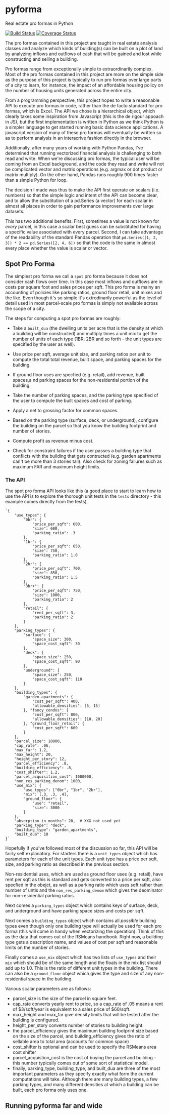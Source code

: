 # pyforma

Real estate pro formas in Python

[![Build Status](https://travis-ci.org/fscottfoti/pyforma.svg?branch=master)](https://travis-ci.org/fscottfoti/pyforma) [![Coverage Status](https://coveralls.io/repos/github/fscottfoti/pyforma/badge.svg?branch=master)](https://coveralls.io/github/fscottfoti/pyforma?branch=master)

The pro formas contained in this project are taught in real estate analysis classes and analyze which kinds of building(s) can be built on a plot of land by analyzing inflows and outflows of cash that will be gained and lost while constructing and selling a building.

Pro formas range from exceptionally simple to extraordinarily complex.  Most of the pro formas contained in this project are more on the simple side as the purpose of this project is typically to run pro formas over large parts of a city to learn, for instance, the impact of an affordable housing policy on the number of housing units generated across the entire city.

From a programming perspective, this project hopes to write a reasonable API to execute pro formas in code, rather than the de facto standard for pro formas, which is Excel.  The API we chose is a hierarchical object, which clearly takes some inspiration from Javascript (this is the de rigour appoach in JS), but the first implementation is written in Python as we think Python is a simpler language to get started running basic data science applications.  A javascript version of many of these pro formas will eventually be written so as to perform analysis in an interacrive fashion directly in the browser.

Additionally, after many years of working with Python Pandas, I've determined that running vectorized financial analysis is challenging to both read and write.  When we're discussing pro formas, the typical user will be coming from an Excel background, and the code they read and write will not be complicated vector and matrix operations (e.g. argmax or dot product or matrix multiply).  On the other hand, Pandas runs roughly 900 times faster than a simple Python for loop.

The decision I made was thus to make the API first operate on scalars (i.e. numbers) so that the simple logic and intent of the API can become clear, and to allow the substitution of a pd.Series (a vector) for each scalar in almost all places in order to gain performance improvements over large datasets.

This has two additional benefits.  First, sometimes a value is not known for *every* parcel, in this case a scalar best guess can be substituted for having a specific value associated with every parcel.  Second, I can take advantage of the readability of the standard Pandas operation that `pd.Series([1, 2, 3]) * 2 == pd.Series([2, 4, 6])` so that the code is the same in almost every place whether the value is scalar or vector.

## Spot Pro Forma

The simplest pro forma we call a `spot` pro forma because it does not consider cash flows over time.  In this case most inflows and outflows are in costs per square foot and sales prices per sqft.  This pro forma is mainy an accounting of policies like parking ratios, ground floor retail, unit mixes and the like.  Even though it's so simple it's extrodinarily powerful as the level of detail used in most parcel-scale pro formas is simply not available across the scope of a city.

The steps for computing a spot pro formas are roughly:

* Take a `built_dua` (the dwelling units per acre that is the density at which a building will be constructed) and multiply times a unit mix to get the number of units of each type (1BR, 2BR and so forth - the unit types are specified by the user as well).

* Use price per sqft, average unit size, and parking ratios per unit to compute the total total revenue, built space, and parking spaces for the building.

* If ground floor uses are specfied (e.g. retail), add revenue, built spaces,a nd parking spaces for the non-residential portion of the building.

* Take the number of parking spaces, and the parking type specified of the user to compute the built spaces and cost of parking.

* Apply a net to grossing factor for common spaces.

* Based on the parking type (surface, deck, or underground), configure the building on the parcel so that you know the building footprint and number of stories.

* Compute profit as revenue minus cost.

* Check for constraint failures if the user passes a building type that conflicts with the building that gets contructed (e.g. garden apartments can't be more than 3 stories tall).  Also check for zoning failures such as maximum FAR and maximum height limits.

### The API

The spot pro forma API looks like this (a good place to start to learn how to use the API is to explore the thorough unit tests in the `tests` directory - this example comes directly from the tests).

	`{
        "use_types": {
            "0br": {
                "price_per_sqft": 600,
                "size": 600,
                "parking_ratio": .3
            },
            "1br": {
                "price_per_sqft": 650,
                "size": 750,
                "parking_ratio": 1.0
            },
            "2br": {
                "price_per_sqft": 700,
                "size": 850,
                "parking_ratio": 1.5
            },
            "3br+": {
                "price_per_sqft": 750,
                "size": 1000,
                "parking_ratio": 2
            },
            "retail": {
                "rent_per_sqft": 3,
                "parking_ratio": 2
            }
        },
        "parking_types": {
            "surface": {
                "space_size": 300,
                "space_cost_sqft": 30
            },
            "deck": {
                "space_size": 250,
                "space_cost_sqft": 90
            },
            "underground": {
                "space_size": 250,
                "space_cost_sqft": 110
            }
        },
        "building_types": {
            "garden_apartments": {
                "cost_per_sqft": 400,
                "allowable_densities": [5, 15]
            }, "fancy_condos": {
                "cost_per_sqft": 800,
                "allowable_densities": [10, 20]
            }, "ground_floor_retail": {
                "cost_per_sqft": 600
            }
        },
        "parcel_size": 10000,
        "cap_rate": .06,
        "max_far": 1.2,
        "max_height": 20,
        "height_per_story": 12,
        "parcel_efficiency": .8,
        "building_efficiency": .8,
        "cost_shifter": 1.2,
        "parcel_acquisition_cost": 1000000,
        "non_res_parking_denom": 1000,
        "use_mix": {
            "use_types": ["0br", "1br", "2br"],
            "mix": [.3, .3, .4],
            "ground_floor": {
                "use": "retail",
                "size": 3000
            }
        },
        "absorption_in_months": 20,  # XXX not used yet
        "parking_type": "deck",
        "building_type": "garden_apartments",
        "built_dua": 10
    }`

Hopefully if you've followed most of the discussion so far, this API will be fairly self explanatory.  For starters there is a `unit_types` object which has parameters for each of the unit types.  Each unit type has a price per sqft, size, and parking ratio as described in the previous section.  

Non-residential uses, which are used as ground floor uses (e.g. retail), have rent per sqft as this is standard and gets converted to a price per sqft, also specfied in the obejct, as well as a parking ratio which uses sqft rather than number of untis and the `non_res_parking_denom` which gives the deominator for non-residential parking ratios.

Next comes a `parking_types` object which contains keys of surface, deck, and underground and have parking space sizes and costs per sqft.

Next comes a `building_types` object which contains all *possible* building types even though only one building type will actually be used for each pro forma (this will come in handy when vectorizing the operation).  Think of this as the data that comes out of the RSMeans handbook.  Right now, a building type gets a description name, and values of cost per sqft and reasonable limits on the number of stories.

Finally comes a `use_mix` object which has two lists of `use_types` and their `mix` which should be of the same length and the floats in the mix list should add up to 1.0.  This is the ratio of different unit types in the building.  There can also be a `ground_floor` object which gives the type and size of any non-residential space in the building.

Various scalar parameters are as follows:

* parcel_size is the size of the parcel in square feet.
* cap_rate converts yearly rent to price, so a cap_rate of .05 means a rent of $3/sqft/year is equivalent to a sales price of $60/sqft.
* max_height and max_far give density limits that will be tested after the building is configured.
* height_per_story converts number of stories to building height.
* the parcel_efficiency gives the maximum building footprint size based on the size of the parcel, and building_efficiency gives the ratio of sellable area to total area (accounts for common space)
* cost_shifter is optional and can be used to specify the RSMeans area cost shifter
* parcel_acquistion_cost is the cost of buying the parcel and building - this number typically comes out of some sort of statistical model.
* finally, parking_type, building_type, and built_dua are three of the most important parameters as they specify exactly what form the current computations will take.  Although there are many building types, a few parking types, and many different densities at which a building can be built, each pro forma only uses one.

## Running pyforma far and wide